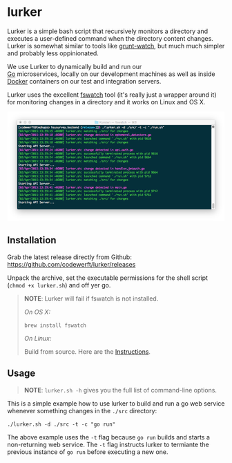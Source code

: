 # lurker

Lurker is a simple bash script that recursively monitors a directory and
executes a user-defined command when the directory content changes. Lurker is
somewhat similar to tools like [grunt-watch](https://github.com/gruntjs/grunt-contrib-watch),
but much much simpler and probably less oppinionated.

We use Lurker to dynamically build and run our  
[Go](http://golang.org/) microservices, locally on our development machines as well as
inside [Docker](http://www.docker.com) containers on our test and integration servers.

Lurker uses the excellent [fswatch](http://emcrisostomo.github.io/fswatch/)
tool (it's really just a wrapper around it) for monitoring changes in a directory
and it works on Linux and OS X.

![The lurker in action...](https://raw.githubusercontent.com/codewerft/lurker/gh-pages/screenshot.png "The lurker in action...")

## Installation

Grab the latest release directly from Github: https://github.com/codewerft/lurker/releases

Unpack the archive, set the executable permissions for the shell script (``chmod +x lurker.sh``) and off yer go. 

> **NOTE**: Lurker will fail if fswatch is not installed.
>
> *On OS X:*
> 
> ```
> brew install fswatch
> ```
> 
> *On Linux:*
> 
> Build from source. Here are the [Instructions](http://emcrisostomo.github.io/fswatch/).

## Usage

> **NOTE**: ``lurker.sh -h`` gives you the full list of command-line options. 

This is a simple example how to use lurker to build and run a go web service
whenever something changes in the ``./src`` directory:

```
./lurker.sh -d ./src -t -c "go run"
```

The above example uses the ``-t`` flag because ``go run`` builds and starts a non-returning web service. The ``-t`` flag instructs lurker to termiante the previous instance of ``go run`` before executing a new one.

